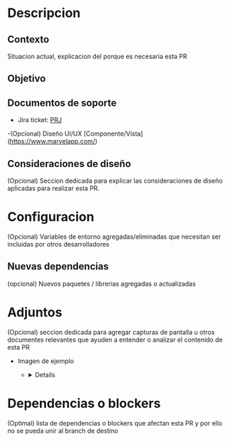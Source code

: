# Descripcion

## Contexto

Situacion actual, explicacion del porque es necesaria esta PR

## Objetivo


## Documentos de soporte

- Jira ticket: [PRJ](https://XXX.atlassian.net&/browse/PRJ)

-(Opcional) Diseño UI/UX [Componente/Vista] (https://www.marvelapp.com/)

## Consideraciones de diseño

(Opcional) Seccion dedicada para explicar las consideraciones de diseño aplicadas para realizar esta PR.

# Configuracion

(Opcional) Variables de entorno agregadas/eliminadas que necesitan ser incluidas por otros desarrolladores

## Nuevas dependencias

(opcional) Nuevos paquetes / librerias agregadas o actualizadas


# Adjuntos
(Opcional) seccion dedicada para agregar capturas de pantalla u otros documentes relevantes que ayuden a entender o analizar el contenido de esta PR

- Imagen de ejemplo

    - <details closed>
        <img src="https://blog.mozilla.org/webdev/files/2011/10/shut-up-and-take-my-code-300x168.jpg">ç
        </details>

# Dependencias o blockers

(Optimal) lista de dependencias o blockers que afectan esta PR y por ello no se pueda unir al branch de destino